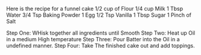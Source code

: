 Here is the recipe for a funnel cake
1/2 cup of Flour
1/4 cup Milk
1 Tbsp Water
3/4 Tsp Baking Powder
1 Egg
1/2 Tsp Vanilla
1 Tbsp Sugar
1 Pinch of Salt

Step One: WHisk together all ingredients until Smooth
Step Two: Heat up Oil in a medium High temperature
Step Three: Pour Batter into the Oil in a undefined manner. 
Step Four: Take The finished cake out and add toppings.